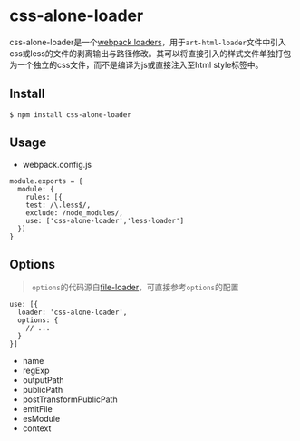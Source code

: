 # css-alone-loader

css-alone-loader是一个[webpack loaders](https://www.webpackjs.com/configuration/module/#rule-loaders)，用于``art-html-loader``文件中引入css或less的文件的剥离输出与路径修改。其可以将直接引入的样式文件单独打包为一个独立的css文件，而不是编译为js或直接注入至html style标签中。

## Install
```
$ npm install css-alone-loader
```

## Usage
- webpack.config.js
```
module.exports = {
  module: {
    rules: [{
    test: /\.less$/,
    exclude: /node_modules/,
    use: ['css-alone-loader','less-loader']
  }]
}
```

## Options
> ``options``的代码源自[file-loader](https://github.com/webpack-contrib/file-loader#options)，可直接参考``options``的配置

```
use: [{
  loader: 'css-alone-loader',
  options: {
    // ...
  }
}]
```
- name
- regExp
- outputPath
- publicPath
- postTransformPublicPath
- emitFile
- esModule
- context
